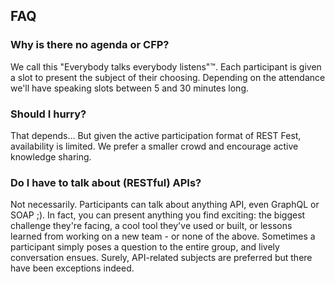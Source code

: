 ## FAQ

### Why is there no agenda or CFP?

We call this "Everybody talks everybody listens"™️.
Each participant is given a slot to present the subject of their choosing. 
Depending on the attendance we'll have speaking slots between 5 and 30 minutes long.
   
### Should I hurry?

That depends... But given the active participation format of REST Fest, availability
is limited. We prefer a smaller crowd and encourage active knowledge sharing.
   
### Do I have to talk about (RESTful) APIs?

Not necessarily. Participants can talk about anything API, even GraphQL or SOAP ;). 
In fact, you can present anything you find exciting:
the biggest challenge they're facing, a cool tool they've used or built, or lessons 
learned from working on a new team - or none of the above. Sometimes a participant simply 
poses a question to the entire group, and lively conversation ensues. Surely, API-related
subjects are preferred but there have been exceptions indeed.
